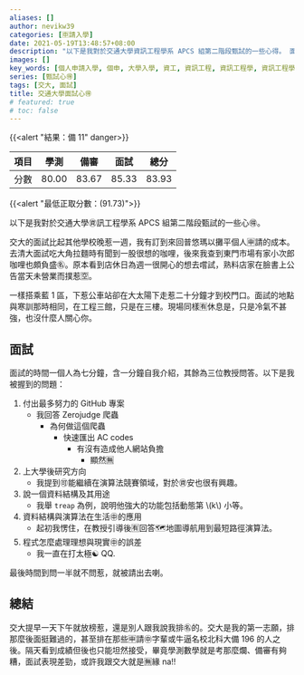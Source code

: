 ```yaml
---
aliases: []
author: nevikw39
categories: [🈸請入學]
date: 2021-05-19T13:48:57+08:00
description: "以下是我對於交通大學資訊工程學系 APCS 組第二階段甄試的一些心得。 面試的時間一個人為七分鐘，含一分鐘自我介紹，其餘為三位教授問答。"
images: []
key_words: [個人申請入學, 個申, 大學入學, 資工, 資訊工程, 資訊工程學, 資訊工程學系, 資工系, 一階, 二階, 備審, 審查資料, 甄試, 筆試, 撞期]
series: [甄試心🉐]
tags: [交大, 面試]
title: 交通大學面試心🉐
# featured: true
# toc: false
---
```


{{<alert "結果：備 11" danger>}}

| 項目 | 學測   | 備審 | 面試    | 總分    |
|----|------|------|-------|-------|
| 分數 | 80.00 | 83.67 | 85.33 | 83.93 |

{{<alert "最低正取分數：\(91.73\)">}}

以下是我對於交通大學㊮訊工程學系 APCS 組第二階段甄試的一些心🉐。

交大的面試比起其他學校晚惹一週，我有訂到來回普悠瑪以攤平個人🈸️請的成本。去清大面試吃大角拉麵時有聞到一股很想的咖哩，後來我查到東門市場有家小次郎咖哩也頗負盛㊔。原本看到店休日為週一很開心的想去嚐試，熟料店家在臉書上公告當天未營業而撲惹🈳。

一樣搭乘藍 1 區，下惹公車站卻在大太陽下走惹二十分鐘才到校門口。面試的地點與寒訓那時相同，在工程三館，只是在三樓。現場同樣🈶️休息是，只是冷氣不甚強，也沒什麼人關心你。

## 面試

面試的時間一個人為七分鐘，含一分鐘自我介紹，其餘為三位教授問答。以下是我被握到的問題：

1. 付出最多努力的 GitHub 專案
    - 我回答 Zerojudge 爬蟲
        + 為何做這個爬蟲
            - 快速匯出 AC codes
                + 有沒有造成他人網站負擔
                    - 顯然🈚️
2. 上大學後研究方向
    - 我提到🉑️能繼續在演算法競賽領域，對於㊮安也很有興趣。
3. 說一個資料結構及其用途
    - 我舉 `treap` 為例，說明他強大的功能包括動態第 \\(k\\) 小等。
4. 資料結構與演算法在生活㊥的應用
    - 起初我愣住，在教授引導後🈶️回答🗺地圖導航用到最短路徑演算法。 
5. 程式怎麼處理理想與現實㊥的誤差
    - 我一直在打太極☯️ QQ.

最後時間到問一半就不問惹，就被請出去喇。

## 總結

交大提早一天下午就放榜惹，還是別人跟我說我排㊔的。交大是我的第一志願，排那麼後面挺難過的，甚至排在那些🈸️請㊥字輩或牛逼名校北科大備 196 的人之後。隔天看到成績但後也只能坦然接受，畢竟學測數學就是考那麼爛、備審有夠糟，面試表現差勁，或許我跟交大就是🈚️緣 na!!